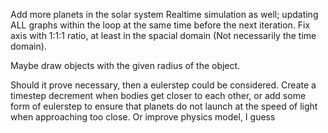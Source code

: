 
Add more planets in the solar system
Realtime simulation as well; updating ALL graphs within the loop at the same time before the next iteration.
Fix axis with 1:1:1 ratio, at least in the spacial domain (Not necessarily the time domain).


Maybe draw objects with the given radius of the object.


Should it prove necessary, then a eulerstep could be considered.
Create a timestep decrement when bodies get closer to each other, or add some form of eulerstep to ensure that planets do not launch at the speed of light when approaching too close. Or improve physics model, I guess


